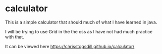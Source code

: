 # calculator

This is a simple calculator that should much of what I have learned in java. 

I will be trying to use Grid in the the css as I have  not had much practice with that.

It can be viewed here
https://chrisstogsdill.github.io/calculator/
